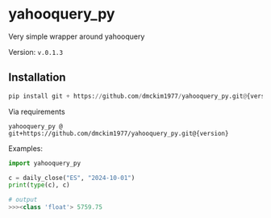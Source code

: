 # yahooquery_py

Very simple wrapper around yahooquery

Version: `v.0.1.3`

## Installation

```python
pip install git + https://github.com/dmckim1977/yahooquery_py.git@{version}
```

Via requirements

```text
yahooquery_py @ git+https://github.com/dmckim1977/yahooquery_py.git@{version}
```

Examples:

```python
import yahooquery_py

c = daily_close("ES", "2024-10-01")
print(type(c), c)

# output
>>><class 'float'> 5759.75
```

